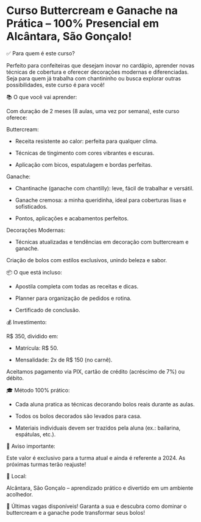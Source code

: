 # Curso Buttercream e Ganache na Prática – 100% Presencial em Alcântara, São Gonçalo!

✅ Para quem é este curso?

Perfeito para confeiteiras que desejam inovar no cardápio, aprender novas técnicas de cobertura e oferecer decorações modernas e diferenciadas. Seja para quem já trabalha com chantininho ou busca explorar outras possibilidades, este curso é para você!

📚 O que você vai aprender:

Com duração de 2 meses (8 aulas, uma vez por semana), este curso oferece:

Buttercream:

* Receita resistente ao calor: perfeita para qualquer clima.

* Técnicas de tingimento com cores vibrantes e escuras.

* Aplicação com bicos, espatulagem e bordas perfeitas.

Ganache:

* Chantinache (ganache com chantilly): leve, fácil de trabalhar e versátil.

* Ganache cremosa: a minha queridinha,  ideal para coberturas lisas e sofisticados.

* Pontos, aplicações e acabamentos perfeitos.

Decorações Modernas:

* Técnicas atualizadas e tendências em decoração com buttercream e ganache.

Criação de bolos com estilos exclusivos, unindo beleza e sabor.

📦 O que está incluso:

* Apostila completa com todas as receitas e dicas.

* Planner para organização de pedidos e rotina.

* Certificado de conclusão.

💰 Investimento:

R$ 350, dividido em:

* Matrícula: R$ 50.

* Mensalidade: 2x de R$ 150 (no carnê).

Aceitamos pagamento via PIX, cartão de crédito (acréscimo de 7%) ou débito.

🎓 Método 100% prático:

* Cada aluna pratica as técnicas decorando bolos reais durante as aulas.

* Todos os bolos decorados são levados para casa.

* Materiais individuais devem ser trazidos pela aluna (ex.: bailarina, espátulas, etc.).

🌟 Aviso importante:

Este valor é exclusivo para a turma atual e ainda é referente a 2024. As próximas turmas terão reajuste!

📍 Local:

Alcântara, São Gonçalo – aprendizado prático e divertido em um ambiente acolhedor.

🚨 Últimas vagas disponíveis! Garanta a sua e descubra como dominar o buttercream e a ganache pode transformar seus bolos!

